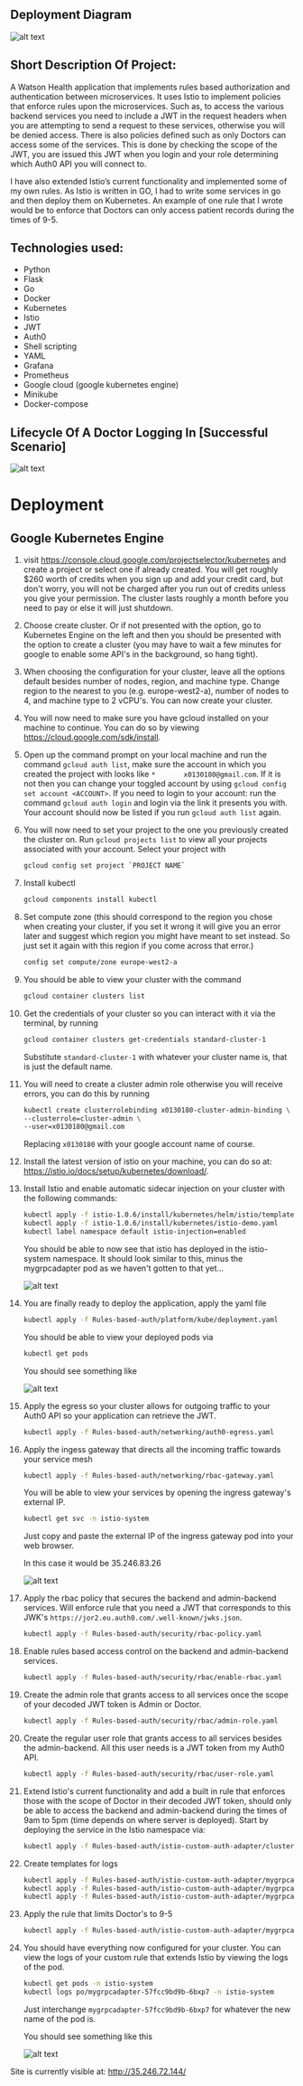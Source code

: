 ## Deployment Diagram

![alt text](assets/simages/deployment-diagram.png "Deployment Diagram")

## Short Description Of Project:

A Watson Health application that implements rules based authorization and authentication between microservices. It uses Istio to implement policies that enforce rules upon the microservices. Such as, to access the various backend services you need to include a JWT in the request headers when you are attempting to send a request to these services, otherwise you will be denied access. There is also policies defined such as only Doctors can access some of the services. This is done by checking the scope of the JWT, you are issued this JWT when you login and your role determining which Auth0 API you will connect to.

I have also extended Istio’s current functionality and implemented some of my own rules. As Istio is written in GO, I had to write some services in go and then deploy them on Kubernetes. An example of one rule that I wrote would be to enforce that Doctors can only access patient records during the times of 9-5.

## Technologies used:
- Python
- Flask
- Go
- Docker
- Kubernetes
- Istio
- JWT
- Auth0
- Shell scripting
- YAML
- Grafana
- Prometheus
- Google cloud (google kubernetes engine)
- Minikube
- Docker-compose

## Lifecycle Of A Doctor Logging In [Successful Scenario]

![alt text](assets/images/login-sequence.png "Login Sequence")

# Deployment
## Google Kubernetes Engine
1. visit https://console.cloud.google.com/projectselector/kubernetes and create a project or select one if already created. You will get roughly $260 worth of credits when you sign up and add your credit card, but don't worry, you will not be charged after you run out of credits unless you give your permission. The cluster lasts roughly a month before you need to pay or else it will just shutdown.

2. Choose create cluster. Or if not presented with the option, go to Kubernetes Engine on the left and then you should be presented with the option to create a cluster (you may have to wait a few minutes for google to enable some API's in the background, so hang tight).

3. When choosing the configuration for your cluster, leave all the options default besides number of nodes, region, and machine type. Change region to the nearest to you (e.g. europe-west2-a), number of nodes to 4, and machine type to 2 vCPU's. You can now create your cluster.

4. You will now need to make sure you have gcloud installed on your machine to continue. You can do so by viewing https://cloud.google.com/sdk/install.

5. Open up the command prompt on your local machine and run the command `gcloud auth list`, make sure the account in which you created the project with looks like `*       x0130180@gmail.com`. If it is not then you can change your toggled account by using `gcloud config set account <ACCOUNT>`. If you need to login to your account: run the command `gcloud auth login` and login via the link it presents you with. Your account should now be listed if you run `gcloud auth list` again.

6. You will now need to set your project to the one you previously created the cluster on. Run `gcloud projects list` to view all your projects associated with your account. Select your project with 
    ```bash
    gcloud config set project `PROJECT NAME`
    ```

7. Install kubectl 
    ```bash
    gcloud components install kubectl
    ```

8. Set compute zone (this should correspond to the region you chose when creating your cluster, if you set it wrong it will give you an error later and suggest which region you might have meant to set instead. So just set it again with this region if you come across that error.) 
    ```bash
    config set compute/zone europe-west2-a
    ```

9. You should be able to view your cluster with the command 
    ```bash
    gcloud container clusters list
    ```

10. Get the credentials of your cluster so you can interact with it via the terminal, by running 
    ```bash
    gcloud container clusters get-credentials standard-cluster-1
    ``` 
    Substitute `standard-cluster-1` with whatever your cluster name is, that is just the default name.

11. You will need to create a cluster admin role otherwise you will receive errors, you can do this by running 
    ```bash
    kubectl create clusterrolebinding x0130180-cluster-admin-binding \
    --clusterrole=cluster-admin \
    --user=x0130180@gmail.com
    ```
    Replacing `x0130180` with your google account name of course.

12. Install the latest version of istio on your machine, you can do so at: https://istio.io/docs/setup/kubernetes/download/.

13. Install Istio and enable automatic sidecar injection on your cluster with the following commands:
    ```bash
    kubectl apply -f istio-1.0.6/install/kubernetes/helm/istio/templates/crds.yaml
    kubectl apply -f istio-1.0.6/install/kubernetes/istio-demo.yaml
    kubectl label namespace default istio-injection=enabled
    ```
    
    You should be able to now see that istio has deployed in the istio-system namespace. It should look similar to this, minus the mygrpcadapter pod as we haven't gotten to that yet...
    
    ![alt text](assets/images/istio-deployment.png "Istio deployment")

14. You are finally ready to deploy the application, apply the yaml file
    ```bash
    kubectl apply -f Rules-based-auth/platform/kube/deployment.yaml
    ```
    You should be able to view your deployed pods via
    ```bash
    kubectl get pods
    ```
    You should see something like
    
    ![alt text](assets/images/deployment.png "Deployment")
    
15. Apply the egress so your cluster allows for outgoing traffic to your Auth0 API so your application can retrieve the JWT.
    ```bash
    kubectl apply -f Rules-based-auth/networking/auth0-egress.yaml
    ```
    
16. Apply the ingess gateway that directs all the incoming traffic towards your service mesh
    ```bash
    kubectl apply -f Rules-based-auth/networking/rbac-gateway.yaml
    ```
    You will be able to view your services by opening the ingress gateway's external IP.
    ```bash
    kubectl get svc -n istio-system
    ```
    Just copy and paste the external IP of the ingress gateway pod into your web browser.
    
    In this case it would be 35.246.83.26
    
    ![alt text](assets/images/ingress-external-ip.png "Ingress external IP")
    
17. Apply the rbac policy that secures the backend and admin-backend services. Will enforce rule that you need a JWT that corresponds to this JWK's `https://jor2.eu.auth0.com/.well-known/jwks.json`.
    ```bash
    kubectl apply -f Rules-based-auth/security/rbac-policy.yaml
    ```
    
18. Enable rules based access control on the backend and admin-backend services.
    ```bash
    kubectl apply -f Rules-based-auth/security/rbac/enable-rbac.yaml
    ```
    
19. Create the admin role that grants access to all services once the scope of your decoded JWT token is Admin or Doctor.
    ```bash
    kubectl apply -f Rules-based-auth/security/rbac/admin-role.yaml
    ```
    
20. Create the regular user role that grants access to all services besides the admin-backend. All this user needs is a JWT token from my Auth0 API.
    ```bash
    kubectl apply -f Rules-based-auth/security/rbac/user-role.yaml
    ```
    
21. Extend Istio's current functionality and add a built in rule that enforces those with the scope of Doctor in their decoded JWT token, should only be able to access the backend and admin-backend during the times of 9am to 5pm (time depends on where server is deployed). Start by deploying the service in the Istio namespace via:
    ```bash
    kubectl apply -f Rules-based-auth/istio-custom-auth-adapter/cluster-service.yaml
    ```
    
22. Create templates for logs
    ```bash
    kubectl apply -f Rules-based-auth/istio-custom-auth-adapter/mygrpcadapter/testdata/template.yaml
    kubectl apply -f Rules-based-auth/istio-custom-auth-adapter/mygrpcadapter/testdata/attributes.yaml
    kubectl apply -f Rules-based-auth/istio-custom-auth-adapter/mygrpcadapter/testdata/mygrpcadapter.yaml
    ```
    
23. Apply the rule that limits Doctor's to 9-5
    ```bash
    kubectl apply -f Rules-based-auth/istio-custom-auth-adapter/mygrpcadapter/testdata/sample-operator-cfg.yaml
    ```
    
24. You should have everything now configured for your cluster. You can view the logs of your custom rule that extends Istio by viewing the logs of the pod.
    ```bash
    kubectl get pods -n istio-system
    kubectl logs po/mygrpcadapter-57fcc9bd9b-6bxp7 -n istio-system
    ```
    Just interchange `mygrpcadapter-57fcc9bd9b-6bxp7` for whatever the new name of the pod is.
    
    You should see something like this
    
    ![alt text](assets/images/custom-adapter-logs.png "Custom adapter logs")

Site is currently visible at: http://35.246.72.144/